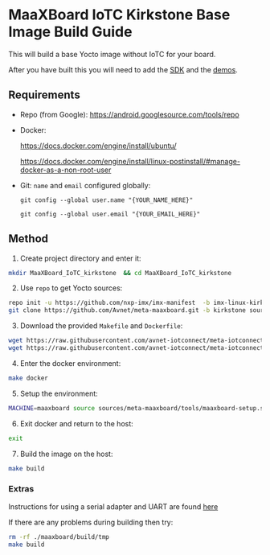 # MaaXBoard IoTC Kirkstone Base Image Build Guide

This will build a base Yocto image without IoTC for your board.

After you have built this you will need to add the [SDK](../../IoTC-SDK/README.md) and the [demos](../../Demos/README.md).

## Requirements
- Repo (from Google): https://android.googlesource.com/tools/repo
- Docker: 

    https://docs.docker.com/engine/install/ubuntu/
    
    https://docs.docker.com/engine/install/linux-postinstall/#manage-docker-as-a-non-root-user
- Git: `name` and `email` configured globally:

    `git config --global user.name "{YOUR_NAME_HERE}"`

    `git config --global user.email "{YOUR_EMAIL_HERE}"`

## Method
1. Create project directory and enter it:
```bash
mkdir MaaXBoard_IoTC_kirkstone  && cd MaaXBoard_IoTC_kirkstone
```

2. Use `repo` to get Yocto sources:
```bash
repo init -u https://github.com/nxp-imx/imx-manifest  -b imx-linux-kirkstone -m imx-5.15.71-2.2.2.xml && repo sync && \
git clone https://github.com/Avnet/meta-maaxboard.git -b kirkstone sources/meta-maaxboard
```

3. Download the provided `Makefile` and `Dockerfile`:
```bash
wget https://raw.githubusercontent.com/avnet-iotconnect/meta-iotconnect-docs/main/Build/MaaXBoard/kirkstone/Makefile && \
wget https://raw.githubusercontent.com/avnet-iotconnect/meta-iotconnect-docs/main/Build/MaaXBoard/kirkstone/Dockerfile
```

4. Enter the docker environment:
```bash
make docker
```

5. Setup the environment:
```bash
MACHINE=maaxboard source sources/meta-maaxboard/tools/maaxboard-setup.sh -b maaxboard/build
```

6. Exit docker and return to the host:
```bash
exit
```

7. Build the image on the host:
```bash
make build
```

### Extras

Instructions for using a serial adapter and UART are found [here](https://www.hackster.io/monica/getting-started-with-maaxboard-headless-setup-24102b)  

If there are any problems during building then try:
```bash
rm -rf ./maaxboard/build/tmp
make build
```